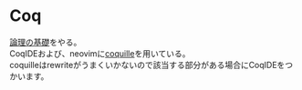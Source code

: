 # Coq
[論理の基礎](https://www.chiguri.info/sfja/lf/)をやる。  
CoqIDEおよび、neovimに[coquille](https://github.com/LumaKernel/coquille)を用いている。  
coquilleはrewriteがうまくいかないので該当する部分がある場合にCoqIDEをつかいます。

